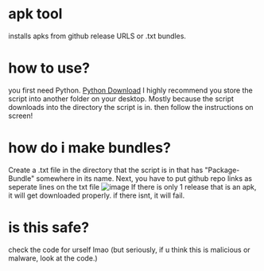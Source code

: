 # apk tool
installs apks from github release URLS or .txt bundles.

# how to use?
you first need Python. [Python Download](https://www.python.org/ftp/python/3.13.2/python-3.13.2-amd64.exe)
I highly recommend you store the script into another folder on your desktop. Mostly because the script downloads into the directory the script is in.
then follow the instructions on screen!

# how do i make bundles?
Create a .txt file in the directory that the script is in that has "Package-Bundle" somewhere in its name.
Next, you have to put github repo links as seperate lines on the txt file
![image](https://github.com/user-attachments/assets/fc324168-b572-44bf-824f-f6db2c6f759c)
If there is only 1 release that is an apk, it will get downloaded properly. if there isnt, it will fail.

# is this safe?
check the code for urself lmao
(but seriously, if u think this is malicious or malware, look at the code.)

